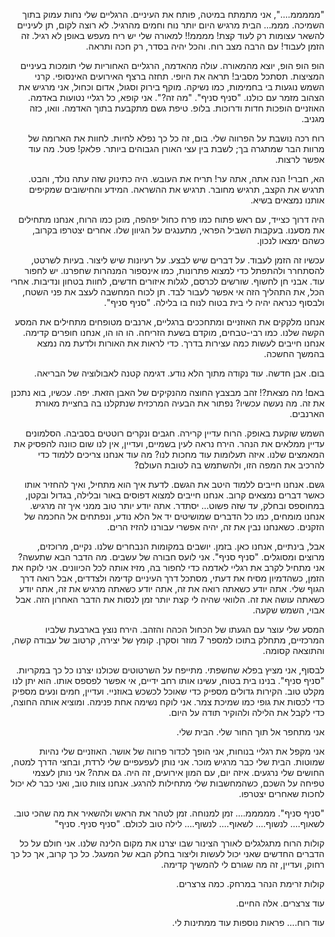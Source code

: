 
<p dir='rtl'>"מממממ....", אני מתמתח במיטה, פותח את העיניים. הרגליים שלי נחות עמוק בתוך השמיכה. מממ... הבית מרגיש היום יותר נוח וחמים מהרגיל. לא רוצה לקום, תן לעיניים להשאר עצומות רק לעוד קצת! ממממ!! למאורה שלי יש ריח מעפש באופן לא רגיל. זה הזמן לעבוד! עם הרבה מצב רוח. והכל יהיה בסדר, רק חכה ותראה.</p>

<p dir='rtl'>הופ הופ הופ, יוצא מהמאורה. עולה מהאדמה, הרגליים האחוריות שלי תומכות בעיניים המציצות. תסתכל מסביב! תראה את היופי. תחזה ברצף האירועים האינסופי. קרני השמש נוגעות בי בחמימות, כמו נשיקה. מוקף בירוק וסגול, אדום וכחול, אני מרגיש את הצהוב מזמר עם כולנו. "סניף סניף". "מה זה?". אני קופא, כל רגליי נטועות באדמה. האוזניים הופכות חדות ודרוכות. בלופ. טיפת גשם מתקבעת בתוך האדמה. וואו, כזה מגניב.</p>

<p dir='rtl'>רוח רכה נושבת על הפרווה שלי. בום, זה כל כך נפלא לחיות. לחוות את הארומה של מרוות הבר שמתגרה בך; לשבת בין עצי האורן הגבוהים ביותר. פלאק! פטל. מה עוד אפשר לרצות.</p>

<p dir='rtl'>הא, חברי! הנה אתה, אתה ער! תריח את העובש. היה כתינוק שזה עתה נולד, והבט. תרגיש את הקצב, תרגיש מחובר. תרגיש את ההשראה. המידע והחישובים שמקיפים אותנו נמצאים בשיא.</p>

<p dir='rtl'>היה דרוך כצייד, עם ראש פתוח כמו פרח כחול יפהפה, מוכן כמו הרוח, אנחנו מתחילים את מסענו. בעקבות השביל הפראי, מתענגים על הגיוון שלו. אחרים יצטרפו בקרוב, כשהם ימצאו לנכון.</p>

<p dir='rtl'>עכשיו זה הזמן לעבוד. על דברים שיש לבצע. על רעיונות שיש ליצור. בעיות לשרטט, להסתחרר ולהתפתל כדי למצוא פתרונות, כמו אינספור המנהרות שחפרנו. יש לחפור עוד. אבני חן לחשוף. שורשים לכרסם, לגלות איזורים חדשים, לחוות בטחון ונדיבות. אחרי הכל, את התהליך הזה אי אפשר לעבור לבד. תן לכוח המחשבה לעצב את פני השטח, ולבסוף כנראה יהיה לי בית בטוח לנוח בו בלילה. "סניף סניף".</p>

<p dir='rtl'>אנחנו מלקקים את האוזניים ומתחככים ברגליים, ארנבים מטופחים מתחילים את המסע הקשה שלנו. כמו רבי-טבחים, מוקדם בשעת הזריחה. הו הו הו, אנחנו חופרים קדימה. אנחנו חייבים לעשות כמה עצירות בדרך. כדי לראות את האורות ולדעת מה נמצא בהמשך החשכה.</p>

<p dir='rtl'>בום. אבן חדשה. עוד נקודה מתוך הלא נודע. דגימה קטנה לאבולוציה של הבריאה.</p>

<p dir='rtl'>באם! מה מצאת?! זהב מבצבץ החוצה מהנקיקים של האבן הזאת. יפה.
עכשיו, בוא נתכנן את זה. מה נעשה עכשיו? נפתור את הבעיה המרכזית שנתקלנו בה בחציית מאורת הארנבים.</p>

<p dir='rtl'>השמש שוקעת באופק. הרוח עדיין קרירה. חגבים ונקרים רוטטים בסביבה. הסלמונים עדיין ממלאים את הנהר. הירח נראה לעין בשמיים, ועדיין, אין לנו שום כוונה להפסיק את המאמצים שלנו. איזה תעלומות עוד מחכות לנו? מה עוד אנחנו צריכים ללמוד כדי להרכיב את המפה הזו, ולהשתמש בה לטובת העולם?</p>

<p dir='rtl'>גשם. אנחנו חייבים ללמוד היטב את הגשם. לדעת איך הוא מתחיל, ואיך להחזיר אותו כאשר דברים נמצאים קרוב. אנחנו חייבים למצוא דפוסים באור ובלילה, בגדול ובקטן, במחוספס ובחלק, עד שזה פשוט... יסתדר. אתה יודע יותר טוב ממני איך זה מרגיש. אנחנו מומחים, כמו כל הדברים שמושיטים יד אל הלא נודע, ונפתחים אל החכמה של הזקנים. כשאנחנו נבין את זה, יהיה אפשרי עבורנו להזיז הרים.</p>

<p dir='rtl'>אבל, בינתיים, אנחנו כאן. בזמן. יושבים במקומות הנבחרים שלנו. נקיים, מרוכזים, מרוצים ומסוגלים. "סניף סניף". אני לועס חבורה של עשבים. מה הדבר הבא שתעשה? אני מתחיל לקרב את רגליי לאדמה כדי לחפור בה, מזיז אותה לכל הכיוונים. אני לוקח את הזמן, כשהדמיון מסיח את דעתי, מסתכל דרך העיניים קדימה ולצדדים, אבל רואה דרך הגוף שלי. אתה יודע כשאתה רואה את זה, אתה יודע כשאתה מרגיש את זה, אתה יודע כשאתה עושה את זה. הלוואי שהיה לי קצת יותר זמן לנסות את הדבר האחרון הזה. אבל אבוי, השמש שקעה.</p>

<p dir='rtl'>המסע שלי עוצר עם הגעתו של הכחול הכהה והזהב. הירח נוצץ בארבעת שלביו המרכזיים, מתחלק בתוכו למספר 7 מוזר וסקרן. קומץ של יצירה, קרטוב של עבודה קשה, והתוצאה קסומה.</p>

<p dir='rtl'>לבסוף, אני מציץ בפלא שחשפתי. מתייפח על השרטוטים שכולנו יצרנו כל כך במקריות. "סניף סניף". בנינו בית בטוח, עשינו אותו רחב ידיים, אי אפשר לפספס אותו. הוא יתן לנו מקלט טוב. הקירות גדולים מספיק כדי שאוכל לכשכש באוזניי. ועדיין, חמים ונעים מספיק כדי לכסות את גופי כמו שמיכת צמר. אני לוקח נשימה אחת פנימה. ומוציא אותה החוצה, כדי לקבל את הלילה ולהוקיר תודה על היום.</p>

<p dir='rtl'>אני מתחפר אל תוך החור שלי. הבית שלי.</p>

<p dir='rtl'>אני מקפל את רגליי בנוחות, אני הופך לכדור פרווה של אושר. האוזניים שלי נהיות שמוטות. הבית שלי כבר מרגיש מוכר. אני נותן לעפעפיים שלי לרדת, ובחצי הדרך למטה, החושים שלי נרגעים. איזה יום, עם המון אירועים, זה היה. גם אתה? אני נותן לעצמי טפיחה על השכם, כשהמחשבות שלי מתחילות להרגע. אנחנו צוות טוב, ואני כבר לא יכול לחכות שאחרים יצטרפו.</p>

<p dir='rtl'>"סניף סניף". מממממ.... זמן למנוחה. זמן לטהר את הראש ולהשאיר את מה שהכי טוב. לשאוף.... לנשוף.... לשאוף.... לנשוף.... לילה טוב לכולם. "סניף סניף. סניף"</p>

<p dir='rtl'>קולות הרוח מתגלגלים לאורך הצינור שבו יצרנו את מקום הלינה שלנו. אני חולם על כל הדברים החדשים שאני יכול לעשות וליצור בחלק הבא של המעגל. כל כך קרוב, אך כל כך רחוק, ועדיין, זה מה שגורם לי להמשיך קדימה.</p>

<p dir='rtl'>קולות זרימת הנהר במרחק. כמה צרצרים.</p>

<p dir='rtl'>עוד צרצרים. אלה החיים.</p>

<p dir='rtl'>עוד רוח.... פראות נוספות עוד ממתינות לי.</p>
